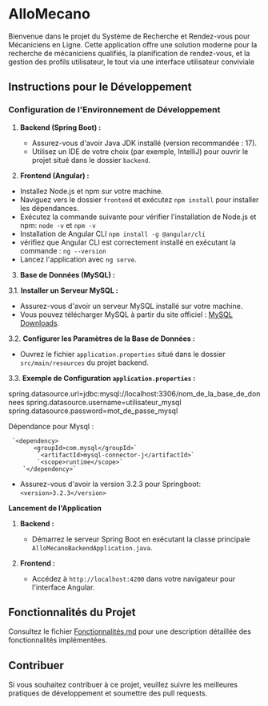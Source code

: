 # AlloMecano

Bienvenue dans le projet du Système de Recherche et Rendez-vous pour Mécaniciens en Ligne. Cette application offre une solution moderne pour la recherche de mécaniciens qualifiés, la planification de rendez-vous, et la gestion des profils utilisateur, le tout via une interface utilisateur conviviale

## Instructions pour le Développement

### Configuration de l'Environnement de Développement

1. **Backend (Spring Boot) :**
    - Assurez-vous d'avoir Java JDK installé (version recommandée : 17).
    - Utilisez un IDE de votre choix (par exemple, IntelliJ) pour ouvrir le projet situé dans le dossier `backend`.

2. **Frontend (Angular) :**
- Installez Node.js et npm sur votre machine.
- Naviguez vers le dossier `frontend` et exécutez `npm install` pour installer les dépendances.
- Exécutez la commande suivante pour vérifier l'installation de Node.js et npm: `node -v` et `npm -v`
- Installation de Angular CLI `npm install -g @angular/cli`
- vérifiez que Angular CLI est correctement installé en exécutant la commande :  `ng --version`
- Lancez l'application avec `ng serve`.

3. **Base de Données (MySQL) :**


3.1. **Installer un Serveur MySQL :**
- Assurez-vous d'avoir un serveur MySQL installé sur votre machine.
- Vous pouvez télécharger MySQL à partir du site officiel : [MySQL Downloads](https://dev.mysql.com/downloads/).

3.2. **Configurer les Paramètres de la Base de Données :**
- Ouvrez le fichier `application.properties` situé dans le dossier `src/main/resources` du projet backend.

3.3. **Exemple de Configuration `application.properties` :**

spring.datasource.url=jdbc:mysql://localhost:3306/nom_de_la_base_de_donnees
spring.datasource.username=utilisateur_mysql
spring.datasource.password=mot_de_passe_mysql

Dépendance pour Mysql :

     `<dependency> 
           <groupId>com.mysql</groupId>`
            `<artifactId>mysql-connector-j</artifactId>`
            `<scope>runtime</scope>`
        `</dependency>`
- Assurez-vous d'avoir la version 3.2.3 pour Springboot: `<version>3.2.3</version>`


**Lancement de l'Application**

1. **Backend :**
    - Démarrez le serveur Spring Boot en exécutant la classe principale `AlloMecanoBackendApplication.java`.

2. **Frontend :**
    - Accédez à `http://localhost:4200` dans votre navigateur pour l'interface Angular.

## Fonctionnalités du Projet

Consultez le fichier [Fonctionnalités.md](Fonctionnalités.md) pour une description détaillée des fonctionnalités implémentées.

## Contribuer

Si vous souhaitez contribuer à ce projet, veuillez suivre les meilleures pratiques de développement et soumettre des pull requests.

